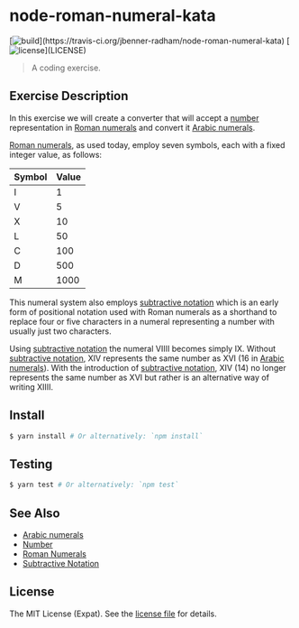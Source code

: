 node-roman-numeral-kata
=======================
[![build](https://img.shields.io/travis/jbenner-radham/node-roman-numeral-kata.svg?)](https://travis-ci.org/jbenner-radham/node-roman-numeral-kata)
[![license](https://img.shields.io/github/license/jbenner-radham/node-roman-numeral-kata.svg?)](LICENSE)

> A coding exercise.

Exercise Description
--------------------
In this exercise we will create a converter that will accept a [number][NUMBER] representation in
[Roman numerals][ROMAN NUMERALS] and convert it [Arabic numerals][ARABIC NUMERALS].

[Roman numerals][ROMAN NUMERALS], as used today, employ seven symbols, each with a fixed integer value, as follows:

| Symbol | Value |
| ------ | ----- |
| I      | 1     |
| V      | 5     |
| X      | 10    |
| L      | 50    |
| C      | 100   |
| D      | 500   |
| M      | 1000  |

This numeral system also employs [subtractive notation][SUBTRACTIVE NOTATION] which is an early form of positional
notation used with Roman numerals as a shorthand to replace four or five characters in a numeral representing a number
with usually just two characters.

Using [subtractive notation][SUBTRACTIVE NOTATION] the numeral VIIII becomes simply IX. Without
[subtractive notation][SUBTRACTIVE NOTATION], XIV represents the same number as XVI (16 in
[Arabic numerals][ARABIC NUMERALS]). With the introduction of [subtractive notation][SUBTRACTIVE NOTATION], XIV (14) no
longer represents the same number as XVI but rather is an alternative way of writing XIIII.

Install
-------
```sh
$ yarn install # Or alternatively: `npm install`
```

Testing
-------
```sh
$ yarn test # Or alternatively: `npm test`
```

See Also
--------
- [Arabic numerals][ARABIC NUMERALS]
- [Number][NUMBER]
- [Roman Numerals][ROMAN NUMERALS]
- [Subtractive Notation][SUBTRACTIVE NOTATION]

License
-------
The MIT License (Expat). See the [license file](LICENSE) for details.

[ARABIC NUMERALS]: https://en.wikipedia.org/wiki/Arabic_numerals
[NUMBER]: https://en.wikipedia.org/wiki/Number
[ROMAN NUMERALS]: https://en.wikipedia.org/wiki/Roman_numerals
[SUBTRACTIVE NOTATION]: https://en.wikipedia.org/wiki/Subtractive_notation
